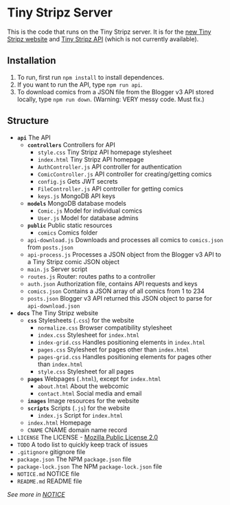 # Tiny Stripz Server
This is the code that runs on the Tiny Stripz server. It is for the [new Tiny Stripz website](https://writerartistcoder.github.io/ti-server/ti/index.html) and [Tiny Stripz API](https://api.tinystripz.com) (which is not currently available).

## Installation
1. To run, first run `npm install` to install dependences.
2. If you want to run the API, type `npm run api`.
3. To download comics from a JSON file from the Blogger v3 API stored locally, type `npm run down`. (Warning: VERY messy code. Must fix.)

## Structure
- **`api`** The API
    - **`controllers`** Controllers for API
        - `style.css` Tiny Stripz API homepage stylesheet
        - `index.html` Tiny Stripz API homepage
        - `AuthController.js` API controller for authentication
        - `ComicController.js` API controller for creating/getting comics
        - `config.js` Gets JWT secrets
        - `FileController.js` API controller for getting comics
        - `keys.js` MongoDB API keys
    - **`models`** MongoDB database models
        - `Comic.js` Model for individual comics
        - `User.js` Model for database admins
    - **`public`** Public static resources
        - `comics` Comics folder
    - `api-download.js` Downloads and processes all comics to `comics.json` from `posts.json`
    - `api-process.js` Processes a JSON object from the Blogger v3 API to a Tiny Stripz comic JSON object
    - `main.js` Server script
    - `routes.js` Router: routes paths to a controller
    - `auth.json` Authorization file, contains API requests and keys
    - `comics.json` Contains a JSON array of all comics from 1 to 234
    - `posts.json` Blogger v3 API returned this JSON object to parse for `api-download.json`
- **`docs`** The Tiny Stripz website
    - **`css`** Stylesheets (`.css`) for the website
        - `normalize.css` Browser compatibility stylesheet
        - `index.css` Stylesheet for `index.html`
        - `index-grid.css` Handles positioning elements in `index.html`
        - `pages.css` Stylesheet for pages other than `index.html`
        - `pages-grid.css` Handles positioning elements for pages other than `index.html`
        - `style.css` Stylesheet for all pages
    - **`pages`** Webpages (`.html`), except for `index.html`
        - `about.html` About the webcomic
        - `contact.html` Social media and email
    - **`images`** Image resources for the website
    - **`scripts`** Scripts (`.js`) for the website
        - `index.js` Script for `index.html`
    - `index.html` Homepage
    - `CNAME` CNAME domain name record
- `LICENSE` The LICENSE - [Mozilla Public License 2.0](https://spdx.org/licenses/MPL-2.0.html)
- `TODO` A todo list to quickly keep track of issues
- `.gitignore` gitignore file
- `package.json` The NPM `package.json` file
- `package-lock.json` The NPM `package-lock.json` file
- `NOTICE.md` NOTICE file
- `README.md` README file

*See more in [NOTICE](/NOTICE.md)*
